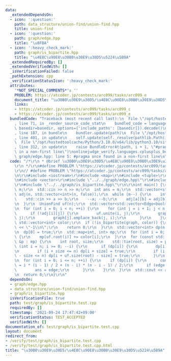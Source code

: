 ```yaml
---
data:
  _extendedDependsOn:
  - icon: ':question:'
    path: data_structure/union-find/union-find.hpp
    title: union-find
  - icon: ':question:'
    path: graph/edge.hpp
    title: "\u8FBA"
  - icon: ':heavy_check_mark:'
    path: graph/is_bipartite.hpp
    title: "\u4E8C\u90E8\u30B0\u30E9\u30D5\u5224\u5B9A"
  _extendedRequiredBy: []
  _extendedVerifiedWith: []
  _isVerificationFailed: false
  _pathExtension: cpp
  _verificationStatusIcon: ':heavy_check_mark:'
  attributes:
    '*NOT_SPECIAL_COMMENTS*': ''
    PROBLEM: https://atcoder.jp/contests/arc099/tasks/arc099_e
    document_title: "\u30B0\u30E9\u30D5/\u4E8C\u90E8\u30B0\u30E9\u30D5\u5224\u5B9A"
    links:
    - https://atcoder.jp/contests/arc099/tasks/arc099_c
    - https://atcoder.jp/contests/arc099/tasks/arc099_e
  bundledCode: "Traceback (most recent call last):\n  File \"/opt/hostedtoolcache/Python/3.10.0/x64/lib/python3.10/site-packages/onlinejudge_verify/documentation/build.py\"\
    , line 71, in _render_source_code_stat\n    bundled_code = language.bundle(stat.path,\
    \ basedir=basedir, options={'include_paths': [basedir]}).decode()\n  File \"/opt/hostedtoolcache/Python/3.10.0/x64/lib/python3.10/site-packages/onlinejudge_verify/languages/cplusplus.py\"\
    , line 187, in bundle\n    bundler.update(path)\n  File \"/opt/hostedtoolcache/Python/3.10.0/x64/lib/python3.10/site-packages/onlinejudge_verify/languages/cplusplus_bundle.py\"\
    , line 401, in update\n    self.update(self._resolve(pathlib.Path(included), included_from=path))\n\
    \  File \"/opt/hostedtoolcache/Python/3.10.0/x64/lib/python3.10/site-packages/onlinejudge_verify/languages/cplusplus_bundle.py\"\
    , line 312, in update\n    raise BundleErrorAt(path, i + 1, \"#pragma once found\
    \ in a non-first line\")\nonlinejudge_verify.languages.cplusplus_bundle.BundleErrorAt:\
    \ graph/edge.hpp: line 5: #pragma once found in a non-first line\n"
  code: "/*\r\n * @brief \u30B0\u30E9\u30D5/\u4E8C\u90E8\u30B0\u30E9\u30D5\u5224\u5B9A\
    \r\n */\r\n#define PROBLEM \"https://atcoder.jp/contests/arc099/tasks/arc099_e\"\
    \r\n// #define PROBLEM \"https://atcoder.jp/contests/arc099/tasks/arc099_c\"\r\
    \n\r\n#include <iostream>\r\n#include <map>\r\n#include <tuple>\r\n#include <utility>\r\
    \n#include <vector>\r\n#include \"../../graph/edge.hpp\"\r\n#include \"../../data_structure/union-find/union-find.hpp\"\
    \r\n#include \"../../graph/is_bipartite.hpp\"\r\n\r\nint main() {\r\n  int n,\
    \ m;\r\n  std::cin >> n >> m;\r\n  int ans = m;\r\n  std::vector<std::vector<int>>\
    \ adj(n, std::vector<int>(n, false));\r\n  while (m--) {\r\n    int a, b;\r\n\
    \    std::cin >> a >> b;\r\n    --a; --b;\r\n    adj[a][b] = adj[b][a] = true;\r\
    \n  }\r\n  UnionFind uf(n);\r\n  std::vector<std::vector<Edge<bool>>> graph(n);\r\
    \n  for (int i = 0; i < n; ++i) {\r\n    for (int j = i + 1; j < n; ++j) {\r\n\
    \      if (!adj[i][j]) {\r\n        uf.unite(i, j);\r\n        graph[i].emplace_back(i,\
    \ j);\r\n        graph[j].emplace_back(j, i);\r\n      }\r\n    }\r\n  }\r\n \
    \ std::vector<int> color;\r\n  if (!is_bipartite(graph, color)) {\r\n    std::cout\
    \ << \"-1\\n\";\r\n    return 0;\r\n  }\r\n  std::vector<int> dp(n + 1, false);\r\
    \n  dp[0] = true;\r\n  std::map<int, int> mp;\r\n  for (int i = 0; i < n; ++i)\
    \ {\r\n    mp[uf.root(i)] += color[i];\r\n  }\r\n  for (const std::pair<int, int>\
    \ &p : mp) {\r\n    int root, size;\r\n    std::tie(root, size) = p;\r\n    for\
    \ (int i = n; i >= 0; --i) {\r\n      if (dp[i]) {\r\n        dp[i] = false;\r\
    \n        if (i + size <= n) dp[i + size] = true;\r\n        if (i + uf.size(root)\
    \ - size <= n) dp[i + uf.size(root) - size] = true;\r\n      }\r\n    }\r\n  }\r\
    \n  for (int i = 0; i <= n; ++i) {\r\n    if (dp[i]) {\r\n      const int edge\
    \ = i * (i - 1) / 2 + (n - i) * (n - i - 1) / 2;\r\n      if (edge < ans) {\r\n\
    \        ans = edge;\r\n      }\r\n    }\r\n  }\r\n  std::cout << ans << '\\n';\r\
    \n  return 0;\r\n}\r\n"
  dependsOn:
  - graph/edge.hpp
  - data_structure/union-find/union-find.hpp
  - graph/is_bipartite.hpp
  isVerificationFile: true
  path: test/graph/is_bipartite.test.cpp
  requiredBy: []
  timestamp: '2021-09-24 17:47:42+09:00'
  verificationStatus: TEST_ACCEPTED
  verifiedWith: []
documentation_of: test/graph/is_bipartite.test.cpp
layout: document
redirect_from:
- /verify/test/graph/is_bipartite.test.cpp
- /verify/test/graph/is_bipartite.test.cpp.html
title: "\u30B0\u30E9\u30D5/\u4E8C\u90E8\u30B0\u30E9\u30D5\u5224\u5B9A"
---
```

